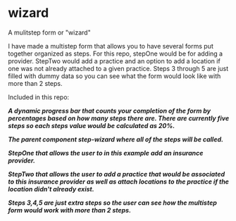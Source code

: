 # wizard
A mulitstep form or "wizard"

I have made a multistep form that allows you to have several forms put together organized as steps. 
For this repo, stepOne would be for adding a provider. StepTwo would add a practice and an option to add a location if one was not already attached to a given practice. Steps 3 through 5 are just filled with dummy data so you can see what the form would look like with more than 2 steps.

Included in this repo:

***A dynamic progress bar that counts your completion of the form by percentages based on how many steps there are. There are currently five steps so each steps value would be calculated as 20%.***

***The parent component step-wizard where all of the steps will be called.***

***StepOne that allows the user to in this example add an insurance provider.***

***StepTwo that allows the user to add a practice that would be associated to this insurance provider as well as attach locations to the practice if the location didn't already exist.***

***Steps 3,4,5 are just extra steps so the user can see how the multistep form would work with more than 2 steps.***

